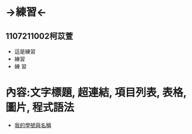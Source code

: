 # →練習←
## 1107211002柯苡萱

* 這是練習 
* 練習
* 練 習
 
# 內容:文字標題, 超連結, 項目列表, 表格, 圖片, 程式語法
* [我的學號與名稱](https://github.com/devinliang/gitest/)

